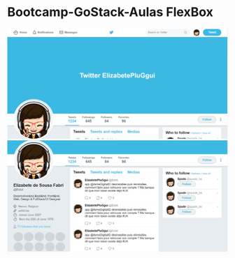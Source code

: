 # Bootcamp-GoStack-Aulas FlexBox


![Screenshot_1](/Clone-Twitter/flexbox/images/Screenshot_1.png "Screenshot_1")![Screenshot_2](/Clone-Twitter/flexbox/images/Screenshot_2.png "Screenshot_2")